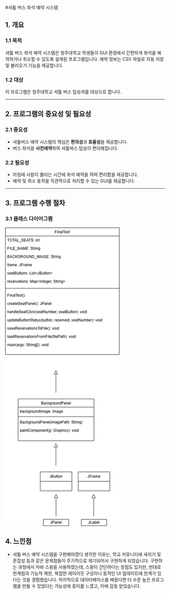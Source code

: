 #셔틀 버스 좌석 예약 시스템

## 1. 개요

### 1.1 목적
셔틀 버스 좌석 예약 시스템은 청주대학교 학생들이 GUI 환경에서 간편하게 좌석을 예약하거나 취소할 수 있도록 설계된 프로그램입니다. 예약 정보는 CSV 파일로 자동 저장 및 불러오기 기능을 제공합니다.

### 1.2 대상
이 프로그램은 청주대학교 셔틀 버스 탑승자를 대상으로 합니다.

---

## 2. 프로그램의 중요성 및 필요성

### 2.1 중요성
- 셔틀버스 예약 시스템의 핵심은 **편의성**과 **효율성**을 제공합니다.
- 버스 좌석을 **사전예약**하여 셔틀버스 탑승이 편리해집니다.

### 2.2 필요성
- 아침에 사람이 몰리는 시간에 좌석 예약을 하여 편리함을 제공합니다.
- 예약 및 취소 동작을 직관적으로 처리할 수 있는 GUI를 제공합니다.

---

## 3. 프로그램 수행 절차
### 3.1 클래스 다이어그램
<img src="https://github.com/WhiteB1ossom/Bus-Reservation/blob/main/class_diagram.png"/>

## 4. 느낀점
 - 셔틀 버스 예약 시스템을 구현해야겠다 생각한 이유는, 학교 커뮤니티에 새치기 및 혼잡성 등과 같은 문제점들이 주기적으로 제기되어서 구현하게 되었습니다.
구현하는 과정에서 자바 스윙을 사용하였는데, 스윙이 간단하다는 장점도 있지만, 반대로 한계점과 기능적 제한, 복잡한 레이아웃 구성이나 동적인 UI 업데이트에 한계가 있다는 것을 경험했습니다.
마지막으로 데이터베이스를 배웠다면 더 수준 높은 프로그램을 만들 수 있었다는 가능성에 흥미를 느꼈고, 이에 감동 받았습니다.
